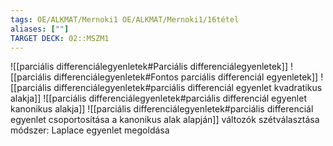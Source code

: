 ```yaml
---
tags: OE/ALKMAT/Mernoki1 OE/ALKMAT/Mernoki1/16tétel
aliases: [""]
TARGET DECK: 02::MSZM1
---
```

![[parciális differenciálegyenletek#Parciális differenciálegyenletek]]
![[parciális differenciálegyenletek#Fontos parciális differenciál egyenletek]]
![[parciális differenciálegyenletek#parciális differenciál egyenlet kvadratikus alakja]]
![[parciális differenciálegyenletek#parciális differenciál egyenlet kanonikus alakja]]
![[parciális differenciálegyenletek#parciális differenciál egyenlet csoportosítása a kanonikus alak alapján]]
változók szétválasztása módszer: Laplace egyenlet megoldása